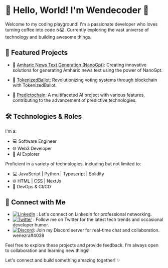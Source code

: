 # 👋 Hello, World! I'm Wendecoder 🚀

Welcome to my coding playground! I'm a passionate developer who loves turning coffee into code ☕💻. Currently exploring the vast universe of technology and building awesome things.

## 🚀 Featured Projects
- 🔗 [Amharic News Text Generation (NanoGpt)](https://github.com/wendecoder/NanoGptTrainedOnAmharicNewsCorpus): Creating innovative solutions for generating Amharic news text using the power of NanoGpt.

- 🔗 [TokenizedBallot](https://github.com/wendecoder/TokenizedBallot): Revolutionizing voting systems through blockchain with TokenizedBallot.

- 🔗 [Predictochain](https://github.com/wendecoder/IcogProject): A multifaceted AI project with various features, contributing to the advancement of predictive technologies.

## 🛠️ Technologies & Roles
I'm a:
- 💻 Software Engineer
- 🌐 Web3 Developer
- 🤖 AI Explorer

Proficient in a variety of technologies, including but not limited to:
- 💻 JavaScript | Python | Typescript | Solidity
- 🌐 HTML | CSS | NextJs
- 🚀 DevOps & CI/CD

## 🔗 Connect with Me
- [![LinkedIn](https://img.shields.io/badge/LinkedIn-Connect-blue)](https://www.linkedin.com/in/wendwossen-dufera) : Let's connect on LinkedIn for professional networking.
- [![Twitter](https://img.shields.io/badge/Twitter-Follow-blue)](https://twitter.com/wende_dufera) : Follow me on Twitter for the latest tech trends and occasional developer humor.
- [![Discord](https://img.shields.io/badge/Discord-Join-blue)](https://discordapp.com/users/wenezra#4039): Join my Discord server for real-time chat and collaboration. wenezra#4039

Feel free to explore these projects and provide feedback. I'm always open to collaboration and learning new things!

Let's connect and build something amazing together! ✨

